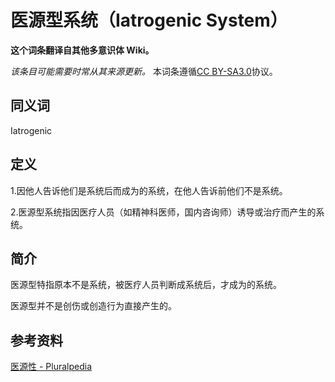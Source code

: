 # 医源型系统（Iatrogenic System）

**这个词条翻译自其他多意识体 Wiki。**

_该条目可能需要时常从其来源更新。_
本词条遵循[CC BY-SA3.0](https://creativecommons.org/licenses/by-sa/3.0/deed.zh-hans)协议。

## 同义词

Iatrogenic

## 定义

1.因他人告诉他们是系统后而成为的系统，在他人告诉前他们不是系统。

2.医源型系统指因医疗人员（如精神科医师，国内咨询师）诱导或治疗而产生的系统。

## 简介

医源型特指原本不是系统，被医疗人员判断成系统后，才成为的系统。

医源型并不是创伤或创造行为直接产生的。

## 参考资料

[医源性 - Pluralpedia](https://pluralpedia.org/w/Iatrogenic)
